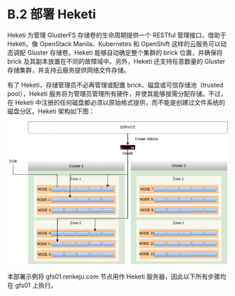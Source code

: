 [1]: /images/deploy/heketi-arch.drawio.png

# B.2 部署 Heketi

Heketi 为管理 GlusterFS 存储卷的生命周期提供一个 RESTful 管理接口，借助于 Heketi，像 OpenStack Manila、Kubernetes 和 OpenShift 这样的云服务可以动态调配 Gluster 存储卷。Heketi 能够自动确定整个集群的 brick 位置，并确保将 brick 及其副本放置在不同的故障域中。另外，Heketi 还支持任意数量的 Gluster 存储集群，并支持云服务提供网络文件存储。

有了 Heketi，存储管理员不必再管理或配置 brick、磁盘或可信存储池（trusted pool），Heketi 服务将为管理员管理所有硬件，并使其能够按需分配存储。不过，在 Heketi 中注册的任何磁盘都必须以原始格式提供，而不能是创建过文件系统的磁盘分区。Heketi 架构如下图：

![Heketi 架构][1]

本部署示例将 gfs01.renkeju.com 节点用作 Heketi 服务器，因此以下所有步骤均在 gfs01 上执行。  